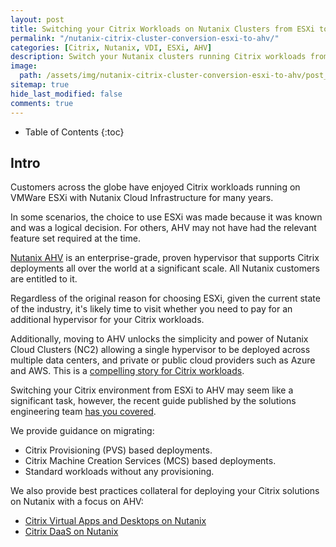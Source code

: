 ```yaml
---
layout: post
title: Switching your Citrix Workloads on Nutanix Clusters from ESXi to AHV
permalink: "/nutanix-citrix-cluster-conversion-esxi-to-ahv/"
categories: [Citrix, Nutanix, VDI, ESXi, AHV]
description: Switch your Nutanix clusters running Citrix workloads from ESXi to AHV
image:
  path: /assets/img/nutanix-citrix-cluster-conversion-esxi-to-ahv/post_default_image.jpg
sitemap: true
hide_last_modified: false
comments: true
---
```


<!--excerpt-->

-  Table of Contents
{:toc}

## Intro

Customers across the globe have enjoyed Citrix workloads running on VMWare ESXi with Nutanix Cloud Infrastructure for many years.

In some scenarios, the choice to use ESXi was made because it was known and was a logical decision. For others, AHV may not have had the relevant feature set required at the time.

[Nutanix AHV](https://www.nutanix.com/au/products/ahv) is an enterprise-grade, proven hypervisor that supports Citrix deployments all over the world at a significant scale. All Nutanix customers are entitled to it.

Regardless of the original reason for choosing ESXi, given the current state of the industry, it's likely time to visit whether you need to pay for an additional hypervisor for your Citrix workloads.

Additionally, moving to AHV unlocks the simplicity and power of Nutanix Cloud Clusters (NC2) allowing a single hypervisor to be deployed across multiple data centers, and private or public cloud providers such as Azure and AWS. This is a [compelling story for Citrix workloads](https://portal.nutanix.com/page/documents/solutions/details?targetId=RA-2191-Citrix-DaaS-NC2Z-MCS-Windows-10:RA-2191-Citrix-DaaS-NC2Z-MCS-Windows-10).

Switching your Citrix environment from ESXi to AHV may seem like a significant task, however, the recent guide published by the solutions engineering team [has you covered](https://portal.nutanix.com/page/documents/solutions/details?targetId=BP-2157-Migrate-Citrix-to-Nutanix-AHV-from-ESXi:BP-2157-Migrate-Citrix-to-Nutanix-AHV-from-ESXi).

We provide guidance on migrating:

-  Citrix Provisioning (PVS) based deployments.
-  Citrix Machine Creation Services (MCS) based deployments.
-  Standard workloads without any provisioning.

We also provide best practices collateral for deploying your Citrix solutions on Nutanix with a focus on AHV:

-  [Citrix Virtual Apps and Desktops on Nutanix](https://portal.nutanix.com/page/documents/solutions/details?targetId=BP-2079-Citrix-Virtual-Apps-and-Desktops:BP-2079-Citrix-Virtual-Apps-and-Desktops)
-  [Citrix DaaS on Nutanix](https://portal.nutanix.com/page/documents/solutions/details?targetId=BP-2062-Citrix-Virtual-Apps-and-Desktops-Service:BP-2062-Citrix-Virtual-Apps-and-Desktops-Service)
